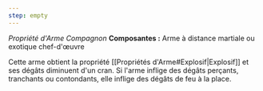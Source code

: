 ```yaml
---
step: empty
---
```

_Propriété d'Arme Compagnon_
__Composantes :__ Arme à distance martiale ou exotique chef-d'œuvre

Cette arme obtient la propriété [[Propriétés d'Arme#Explosif|Explosif]] et ses dégâts diminuent d'un cran. Si l'arme inflige des dégâts perçants, tranchants ou contondants, elle inflige des dégâts de feu à la place.